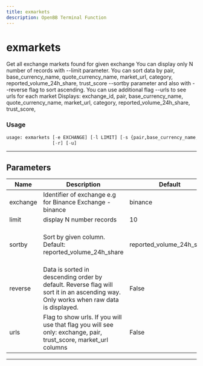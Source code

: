 ```yaml
---
title: exmarkets
description: OpenBB Terminal Function
---
```


# exmarkets

Get all exchange markets found for given exchange You can display only N number of records with --limit parameter. You can sort data by pair, base_currency_name, quote_currency_name, market_url, category, reported_volume_24h_share, trust_score --sortby parameter and also with --reverse flag to sort ascending. You can use additional flag --urls to see urls for each market Displays: exchange_id, pair, base_currency_name, quote_currency_name, market_url, category, reported_volume_24h_share, trust_score,

### Usage

```python
usage: exmarkets [-e EXCHANGE] [-l LIMIT] [-s {pair,base_currency_name,quote_currency_name,category,reported_volume_24h_share,trust_score,market_url}]
                 [-r] [-u]
```

---

## Parameters

| Name | Description | Default | Optional | Choices |
| ---- | ----------- | ------- | -------- | ------- |
| exchange | Identifier of exchange e.g for Binance Exchange - binance | binance | True | None |
| limit | display N number records | 10 | True | None |
| sortby | Sort by given column. Default: reported_volume_24h_share | reported_volume_24h_share | True | pair, base_currency_name, quote_currency_name, category, reported_volume_24h_share, trust_score, market_url |
| reverse | Data is sorted in descending order by default. Reverse flag will sort it in an ascending way. Only works when raw data is displayed. | False | True | None |
| urls | Flag to show urls. If you will use that flag you will see only: exchange, pair, trust_score, market_url columns | False | True | None |
---

